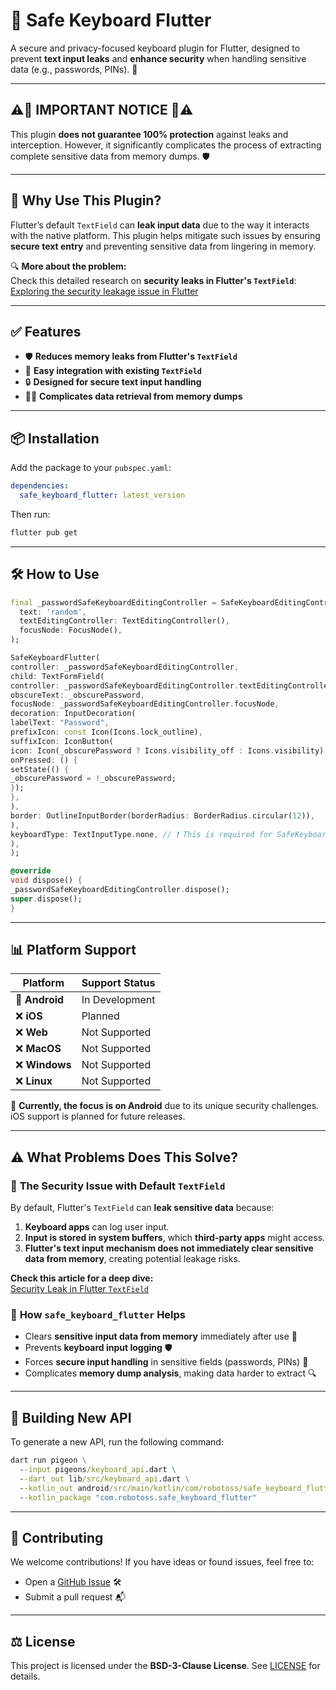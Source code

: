 # 🔐 Safe Keyboard Flutter

A secure and privacy-focused keyboard plugin for Flutter, designed to prevent **text input leaks** and **enhance security** when handling sensitive data (e.g., passwords, PINs). 🚀

---

## ⚠️🚨 IMPORTANT NOTICE 🚨⚠️

This plugin **does not guarantee 100% protection** against leaks and interception. However, it significantly complicates the process of extracting complete sensitive data from memory dumps. 🛡️

---

## 📢 Why Use This Plugin?

Flutter’s default `TextField` can **leak input data** due to the way it interacts with the native platform. This plugin helps mitigate such issues by ensuring **secure text entry** and preventing sensitive data from lingering in memory.

🔍 **More about the problem:**  
Check this detailed research on **security leaks in Flutter's `TextField`**:  
[Exploring the security leakage issue in Flutter](https://medium.com/@GSYTech/explores-the-text-input-implementation-from-the-security-leakage-of-textfield-with-flutter-7491ebf7370f)

---

## ✅ Features

- 🛡️ **Reduces memory leaks from Flutter's `TextField`**
- 🚀 **Easy integration with existing `TextField`**
- 🔒 **Designed for secure text input handling**
- 🏴‍☠️ **Complicates data retrieval from memory dumps**

---

## 📦 Installation

Add the package to your `pubspec.yaml`:

```yaml
dependencies:
  safe_keyboard_flutter: latest_version
```

Then run:

```sh
flutter pub get
```

---

## 🛠️ How to Use

```dart
final _passwordSafeKeyboardEditingController = SafeKeyboardEditingController(
  text: 'random',
  textEditingController: TextEditingController(),
  focusNode: FocusNode(),
);

SafeKeyboardFlutter(
controller: _passwordSafeKeyboardEditingController,
child: TextFormField(
controller: _passwordSafeKeyboardEditingController.textEditingController,
obscureText: _obscurePassword,
focusNode: _passwordSafeKeyboardEditingController.focusNode,
decoration: InputDecoration(
labelText: "Password",
prefixIcon: const Icon(Icons.lock_outline),
suffixIcon: IconButton(
icon: Icon(_obscurePassword ? Icons.visibility_off : Icons.visibility),
onPressed: () {
setState(() {
_obscurePassword = !_obscurePassword;
});
},
),
border: OutlineInputBorder(borderRadius: BorderRadius.circular(12)),
),
keyboardType: TextInputType.none, // ❗ This is required for SafeKeyboardFlutter to work properly
),
);

@override
void dispose() {
_passwordSafeKeyboardEditingController.dispose();
super.dispose();
}

```

---

## 📊 Platform Support

| Platform | Support Status |
|----------|---------------|
| 🚧 **Android** | In Development |
| ❌ **iOS** | Planned |
| ❌ **Web** | Not Supported |
| ❌ **MacOS** | Not Supported |
| ❌ **Windows** | Not Supported |
| ❌ **Linux** | Not Supported |

🚀 **Currently, the focus is on Android** due to its unique security challenges. iOS support is planned for future releases.

---

## ⚠️ What Problems Does This Solve?

### 🚨 **The Security Issue with Default `TextField`**
By default, Flutter's `TextField` can **leak sensitive data** because:
1. **Keyboard apps** can log user input.
2. **Input is stored in system buffers**, which **third-party apps** might access.
3. **Flutter's text input mechanism does not immediately clear sensitive data from memory**, creating potential leakage risks.

**Check this article for a deep dive:**  
[Security Leak in Flutter `TextField`](https://medium.com/@GSYTech/explores-the-text-input-implementation-from-the-security-leakage-of-textfield-with-flutter-7491ebf7370f)

### 🔐 **How `safe_keyboard_flutter` Helps**
- Clears **sensitive input data from memory** immediately after use 🔏
- Prevents **keyboard input logging** 🛡️
- Forces **secure input handling** in sensitive fields (passwords, PINs) 🔑
- Complicates **memory dump analysis**, making data harder to extract 🔍

---

## 📢 Building New API

To generate a new API, run the following command:

```cmd
dart run pigeon \
  --input pigeons/keyboard_api.dart \
  --dart_out lib/src/keyboard_api.dart \
  --kotlin_out android/src/main/kotlin/com/robotoss/safe_keyboard_flutter/KeyboardApi.kt \
  --kotlin_package "com.robotoss.safe_keyboard_flutter"
```

---

## 🤝 Contributing

We welcome contributions! If you have ideas or found issues, feel free to:
- Open a [GitHub Issue](https://github.com/robotoss/safe_keyboard_flutter/issues) 🛠️
- Submit a pull request 📬

---

## ⚖️ License

This project is licensed under the **BSD-3-Clause License**. See [LICENSE](LICENSE) for details.

